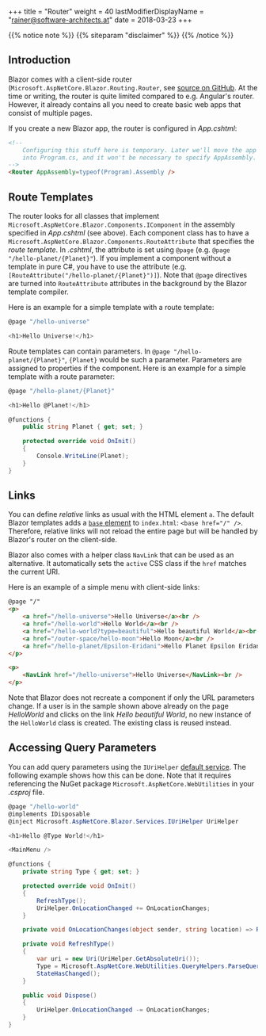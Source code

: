+++
title = "Router"
weight = 40
lastModifierDisplayName = "rainer@software-architects.at"
date = 2018-03-23
+++

{{% notice note %}}
{{% siteparam "disclaimer" %}}
{{% /notice %}}

## Introduction

Blazor comes with a client-side router (`Microsoft.AspNetCore.Blazor.Routing.Router`, see [source on GitHub](https://github.com/aspnet/Blazor/blob/release/0.1.0/src/Microsoft.AspNetCore.Blazor/Routing/Router.cs). At the time or writing, the router is quite limited compared to e.g. Angular's router. However, it already contains all you need to create basic web apps that consist of multiple pages.

If you create a new Blazor app, the router is configured in *App.cshtml*:

```html
<!--
    Configuring this stuff here is temporary. Later we'll move the app config
    into Program.cs, and it won't be necessary to specify AppAssembly.
-->
<Router AppAssembly=typeof(Program).Assembly />
```

## Route Templates

The router looks for all classes that implement `Microsoft.AspNetCore.Blazor.Components.IComponent` in the assembly specified in *App.cshtml* (see above). Each component class has to have a `Microsoft.AspNetCore.Blazor.Components.RouteAttribute` that specifies the *route template*. In *.cshtml*, the attribute is set using `@page` (e.g. `@page "/hello-planet/{Planet}"`). If you implement a component without a template in pure C#, you have to use the attribute (e.g. `[RouteAttribute("/hello-planet/{Planet}")]`). Note that `@page` directives are turned into `RouteAttribute` attributes in the background by the Blazor template compiler.

Here is an example for a simple template with a route template:

```cs
@page "/hello-universe"

<h1>Hello Universe!</h1>
```

Route templates can contain parameters. In `@page "/hello-planet/{Planet}"`, `{Planet}` would be such a parameter. Parameters are assigned to properties if the component. Here is an example for a simple template with a route parameter:

```cs
@page "/hello-planet/{Planet}"

<h1>Hello @Planet!</h1>

@functions {
    public string Planet { get; set; }

    protected override void OnInit()
    {
        Console.WriteLine(Planet);
    }
}
```

## Links

You can define *relative* links as usual with the HTML element `a`. The default Blazor templates adds a [`base` element](https://developer.mozilla.org/en-US/docs/Web/HTML/Element/base) to `index.html`: `<base href="/" />`. Therefore, relative links will not reload the entire page but will be handled by Blazor's router on the client-side.

Blazor also comes with a helper class `NavLink` that can be used as an alternative. It automatically sets the `active` CSS class if the `href` matches the current URI.

Here is an example of a simple menu with client-side links:

```html
@page "/"
<p>
    <a href="/hello-universe">Hello Universe</a><br />
    <a href="/hello-world">Hello World</a><br />
    <a href="/hello-world?type=beautiful">Hello beautiful World</a><br />
    <a href="/outer-space/hello-moon">Hello Moon</a><br />
    <a href="/hello-planet/Epsilon-Eridani">Hello Planet Epsilon Eridani</a>
</p>

<p>
    <NavLink href="/hello-universe">Hello Universe</NavLink><br />
</p>
```

Note that Blazor does not recreate a component if only the URL parameters change. If a user is in the sample shown above already on the page *HelloWorld* and clicks on the link *Hello beautiful World*, no new instance of the `HelloWorld` class is created. The existing class is reused instead.

## Accessing Query Parameters

You can add query parameters using the `IUriHelper` [default service](https://learn-blazor.com/architecture/dependency-injection/#default-services). The following example shows how this can be done. Note that it requires referencing the NuGet package `Microsoft.AspNetCore.WebUtilities` in your *.csproj* file.

```cs
@page "/hello-world"
@implements IDisposable
@inject Microsoft.AspNetCore.Blazor.Services.IUriHelper UriHelper

<h1>Hello @Type World!</h1>

<MainMenu />

@functions {
    private string Type { get; set; }

    protected override void OnInit()
    {
        RefreshType();
        UriHelper.OnLocationChanged += OnLocationChanges;
    }

    private void OnLocationChanges(object sender, string location) => RefreshType();

    private void RefreshType()
    {
        var uri = new Uri(UriHelper.GetAbsoluteUri());
        Type = Microsoft.AspNetCore.WebUtilities.QueryHelpers.ParseQuery(uri.Query).TryGetValue("type", out var type) ? type.First() : "";
        StateHasChanged();
    }

    public void Dispose()
    {
        UriHelper.OnLocationChanged -= OnLocationChanges;
    }
}
```